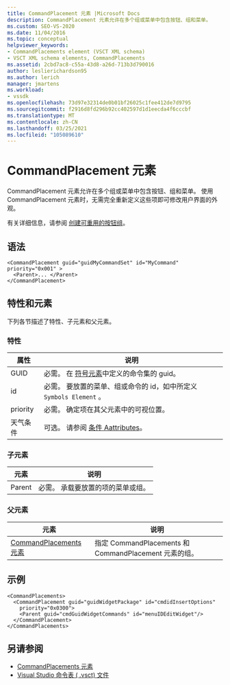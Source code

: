 ```yaml
---
title: CommandPlacement 元素 |Microsoft Docs
description: CommandPlacement 元素允许在多个组或菜单中包含按钮、组和菜单。
ms.custom: SEO-VS-2020
ms.date: 11/04/2016
ms.topic: conceptual
helpviewer_keywords:
- CommandPlacements element (VSCT XML schema)
- VSCT XML schema elements, CommandPlacements
ms.assetid: 2cbd7ac8-c55a-43d8-a26d-713b3d790016
author: leslierichardson95
ms.author: lerich
manager: jmartens
ms.workload:
- vssdk
ms.openlocfilehash: 73d97e32314de0b01bf26025c1fee412de7d9795
ms.sourcegitcommit: f2916d8fd296b92cc402597d1d1eecda4f6cccbf
ms.translationtype: MT
ms.contentlocale: zh-CN
ms.lasthandoff: 03/25/2021
ms.locfileid: "105089610"
---
```

# <a name="commandplacement-element"></a>CommandPlacement 元素
CommandPlacement 元素允许在多个组或菜单中包含按钮、组和菜单。 使用 CommandPlacement 元素时，无需完全重新定义这些项即可修改用户界面的外观。

 有关详细信息，请参阅 [创建可重用的按钮组](../extensibility/creating-reusable-groups-of-buttons.md)。

## <a name="syntax"></a>语法

```
<CommandPlacement guid="guidMyCommandSet" id="MyCommand" priority="0x001" >
  <Parent>... </Parent>
</CommandPlacement>
```

## <a name="attributes-and-elements"></a>特性和元素
 下列各节描述了特性、子元素和父元素。

### <a name="attributes"></a>特性

|属性|说明|
|---------------|-----------------|
|GUID|必需。 在 [符号元素](../extensibility/symbols-element.md)中定义的命令集的 guid。|
|id|必需。 要放置的菜单、组或命令的 id，如中所定义 `Symbols Element` 。|
|priority|必需。 确定项在其父元素中的可视位置。|
|天气条件|可选。 请参阅 [条件 Aattributes](../extensibility/vsct-xml-schema-conditional-attributes.md)。|

### <a name="child-elements"></a>子元素

|元素|说明|
|-------------|-----------------|
|Parent|必需。 承载要放置的项的菜单或组。|

### <a name="parent-elements"></a>父元素

|元素|说明|
|-------------|-----------------|
|[CommandPlacements 元素](../extensibility/commandplacements-element.md)|指定 CommandPlacements 和 CommandPlacement 元素的组。|

## <a name="example"></a>示例

```
<CommandPlacements>
  <CommandPlacement guid="guidWidgetPackage" id="cmdidInsertOptions"
    priority="0x0300">
    <Parent guid="cmdGuidWidgetCommands" id="menuIDEditWidget"/>
  </CommandPlacement>
</CommandPlacements>
```

## <a name="see-also"></a>另请参阅
- [CommandPlacements 元素](../extensibility/commandplacements-element.md)
- [Visual Studio 命令表 ( .vsct) 文件](../extensibility/internals/visual-studio-command-table-dot-vsct-files.md)

